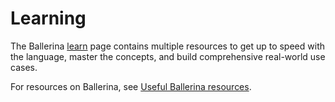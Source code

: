 # Learning

The Ballerina [learn](https://ballerina.io/learn) page contains multiple resources to get up to speed with the language, master the concepts, and build comprehensive real-world use cases. 

For resources on Ballerina, see [Useful Ballerina resources](https://exercism.org/docs/tracks/ballerina/resources).